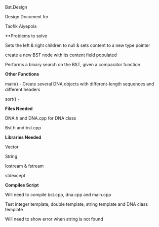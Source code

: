 Bst.Design

Design Document for 

Taofik Aiyepola

**Problems to solve

Sets the left & right children to null & sets content to a new type pointer

create a new BST node with its content field populated

Performs a binary search on the BST, given a comparator function

**Other Functions**

main() - Create several DNA objects with diﬀerent-length sequences and different headers

sort() - 

**Files Needed**

DNA.h and DNA.cpp for DNA class

Bst.h and bst.cpp

**Libraries Needed**

Vector

String

Iostream & fstream

stdexcept

**Compiles Script**

Will need to compile bst.cpp, dna.cpp and main.cpp

Test integer template, double template, string template and DNA class template

Will need to show error when string is not found

